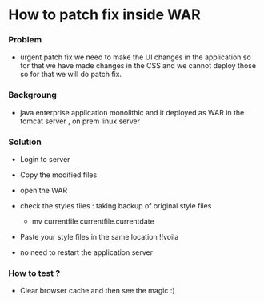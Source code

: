 # How to patch fix inside WAR

### Problem
- urgent patch fix we need to make the UI changes in the application so for that we have made changes in the CSS and we cannot deploy those so for that we will do patch fix.

### Backgroung
- java enterprise application monolithic and it deployed as WAR in the tomcat server , on prem linux server 

### Solution
- Login to server
- Copy the modified files
- open the WAR
- check the styles files : taking backup of original style files
	- mv currentfile currentfile.currentdate

- Paste your style files in the same location !!voila
- no need to restart the application server


### How to test ?
- Clear browser cache and then see the magic :) 


